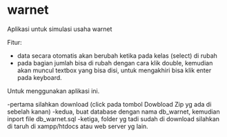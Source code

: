 warnet
======

Aplikasi untuk simulasi usaha warnet

Fitur:
- data secara otomatis akan berubah ketika pada kelas (select) di rubah
- pada bagian jumlah bisa di rubah dengan cara klik double, kemudian akan muncul textbox yang bisa disi, untuk mengakhiri bisa klik enter pada keyboard.


Untuk menggunakan aplikasi ini.

-pertama silahkan download (click pada tombol Dowbload Zip yg ada di sebelah kanan)
-kedua, buat database dengan nama db_warnet, kemudian inport file db_warnet.sql
-ketiga, folder yg tadi sudah di download silahkan di taruh di xampp/htdocs atau web server yg lain.
